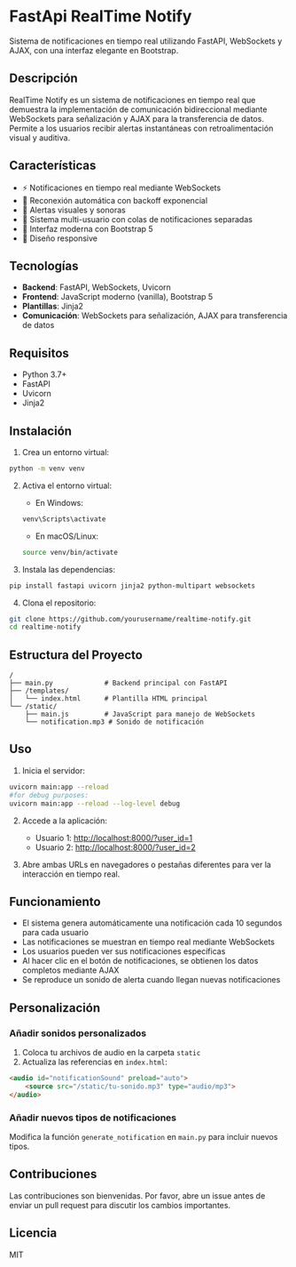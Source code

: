 # FastApi RealTime Notify

Sistema de notificaciones en tiempo real utilizando FastAPI, WebSockets y AJAX, con una interfaz elegante en Bootstrap.

## Descripción

RealTime Notify es un sistema de notificaciones en tiempo real que demuestra la implementación de comunicación bidireccional mediante WebSockets para señalización y AJAX para la transferencia de datos. Permite a los usuarios recibir alertas instantáneas con retroalimentación visual y auditiva.

## Características

- ⚡ Notificaciones en tiempo real mediante WebSockets
- 🔄 Reconexión automática con backoff exponencial
- 🔔 Alertas visuales y sonoras
- 👥 Sistema multi-usuario con colas de notificaciones separadas
- 🎨 Interfaz moderna con Bootstrap 5
- 📱 Diseño responsive

## Tecnologías

- **Backend**: FastAPI, WebSockets, Uvicorn
- **Frontend**: JavaScript moderno (vanilla), Bootstrap 5
- **Plantillas**: Jinja2
- **Comunicación**: WebSockets para señalización, AJAX para transferencia de datos

## Requisitos

- Python 3.7+
- FastAPI
- Uvicorn
- Jinja2

## Instalación

1. Crea un entorno virtual:
```bash
python -m venv venv
```

2. Activa el entorno virtual:
   - En Windows:
   ```bash
   venv\Scripts\activate
   ```
   - En macOS/Linux:
   ```bash
   source venv/bin/activate
   ```

3. Instala las dependencias:
```bash
pip install fastapi uvicorn jinja2 python-multipart websockets
```

4. Clona el repositorio:
```bash
git clone https://github.com/yourusername/realtime-notify.git
cd realtime-notify
```

## Estructura del Proyecto

```
/
├── main.py             # Backend principal con FastAPI
├── /templates/
│   └── index.html      # Plantilla HTML principal
└── /static/
    ├── main.js         # JavaScript para manejo de WebSockets
    └── notification.mp3 # Sonido de notificación
```

## Uso

1. Inicia el servidor:
```bash
uvicorn main:app --reload
#for debug purposes:
uvicorn main:app --reload --log-level debug
```

2. Accede a la aplicación:
   - Usuario 1: [http://localhost:8000/?user_id=1](http://localhost:8000/?user_id=1)
   - Usuario 2: [http://localhost:8000/?user_id=2](http://localhost:8000/?user_id=2)

3. Abre ambas URLs en navegadores o pestañas diferentes para ver la interacción en tiempo real.

## Funcionamiento

- El sistema genera automáticamente una notificación cada 10 segundos para cada usuario
- Las notificaciones se muestran en tiempo real mediante WebSockets
- Los usuarios pueden ver sus notificaciones específicas
- Al hacer clic en el botón de notificaciones, se obtienen los datos completos mediante AJAX
- Se reproduce un sonido de alerta cuando llegan nuevas notificaciones

## Personalización

### Añadir sonidos personalizados

1. Coloca tu archivos de audio en la carpeta `static`
2. Actualiza las referencias en `index.html`:

```html
<audio id="notificationSound" preload="auto">
    <source src="/static/tu-sonido.mp3" type="audio/mp3">
</audio>
```

### Añadir nuevos tipos de notificaciones

Modifica la función `generate_notification` en `main.py` para incluir nuevos tipos.

## Contribuciones

Las contribuciones son bienvenidas. Por favor, abre un issue antes de enviar un pull request para discutir los cambios importantes.

## Licencia

MIT
